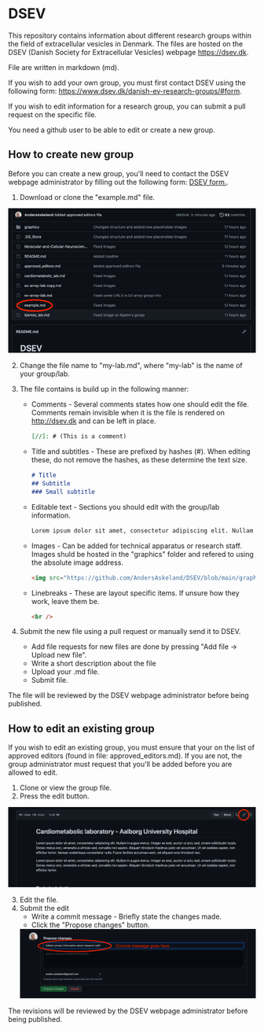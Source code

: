 # DSEV
This repository contains information about different research groups within the field of extracellular vesicles in Denmark. The files are hosted on the DSEV (Danish Society for Extracellular Vesicles) webpage <https://dsev.dk>. 

File are written in markdown (md).

If you wish to add your own group, you must first contact DSEV using the following form: <https://www.dsev.dk/danish-ev-research-groups/#form>.

If you wish to edit information for a research group, you can submit a pull request on the specific file.

You need a github user to be able to edit or create a new group.

## How to create new group
Before you can create a new group, you'll need to contact the DSEV webpage administrator by filling out the following form: [DSEV form.](https://www.dsev.dk/danish-ev-research-groups/#form).


1. Download or clone the "example.md" file.

<img src="graphics/tutorial_example-file.png"/>


2. Change the file name to "my-lab.md", where "my-lab" is the name of your group/lab.
3. The file contains is build up in the following manner:
   * Comments - Several comments states how one should edit the file. Comments remain invisible when it is the file is rendered on <http://dsev.dk> and can be left in place.
        ``` md
        [//]: # (This is a comment)
        ```
    * Title and subtitles - These are prefixed by hashes (#). When editing these, do not remove the hashes, as these determine the text size.
        ``` md
        # Title
        ## Subtitle
        ### Small subtitle 
        ```
   * Editable text - Sections you should edit with the group/lab information.
        ``` md
        Lorem ipsum dolor sit amet, consectetur adipiscing elit. Nullam in augue metus. 
        ```
   * Images - Can be added for technical apparatus or research staff. Images shuld be hosted in the "graphics" folder and refered to using the absolute image address.
        ``` md
        <img src="https://github.com/AndersAskeland/DSEV/blob/main/graphics/placeholder_staff.png" align="right" height="150" width="120"/>
        ```  
   * Linebreaks - These are layout specific items. If unsure how they work, leave them be. 
        ``` md
        <br />
        ```



4. Submit the new file using a pull request or manually send it to DSEV.
    * Add file requests for new files are done by pressing "Add file -> Upload new file". 
    * Write a short description about the file
    * Upload your .md file.
    * Submit file.

The file will be reviewed by the DSEV webpage administrator before being published.


## How to edit an existing group
If you wish to edit an existing group, you must ensure that your on the list of approved editors (found in file: approved_editors.md). If you are not, the group administrator must request that you'll be added before you are allowed to edit.

1. Clone or view the group file.
2. Press the edit button.
<img src="graphics/tutorial_edit.png"/>

3. Edit the file.
3. Submit the edit
   * Write a commit message - Briefly state the changes made.
   * Click the "Propose changes" button.
    <img src="graphics/tutorial_commit.png"/>


The revisions will be reviewed by the DSEV webpage administrator before being published.
